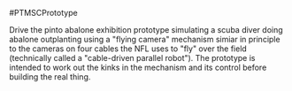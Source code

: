 #PTMSCPrototype

Drive the pinto abalone exhibition prototype simulating a scuba diver doing abalone outplanting using a "flying camera" mechanism simiar in principle to the cameras on four cables the NFL uses to "fly" over the field (technically called a "cable-driven parallel robot"). The prototype is intended to work out the kinks in the mechanism and its control before building the real thing.